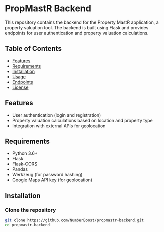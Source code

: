 # PropMastR Backend

This repository contains the backend for the Property MastR application, a property valuation tool. The backend is built using Flask and provides endpoints for user authentication and property valuation calculations.

## Table of Contents
- [Features](#features)
- [Requirements](#requirements)
- [Installation](#installation)
- [Usage](#usage)
- [Endpoints](#endpoints)
- [License](#license)

## Features
- User authentication (login and registration)
- Property valuation calculations based on location and property type
- Integration with external APIs for geolocation

## Requirements
- Python 3.6+
- Flask
- Flask-CORS
- Pandas
- Werkzeug (for password hashing)
- Google Maps API key (for geolocation)

## Installation

### Clone the repository
```bash
git clone https://github.com/NumberBoost/propmastr-backend.git
cd propmastr-backend


